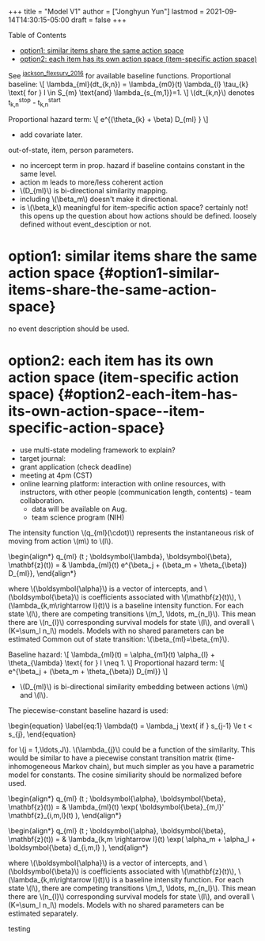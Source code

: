 +++
title = "Model V1"
author = ["Jonghyun Yun"]
lastmod = 2021-09-14T14:30:15-05:00
draft = false
+++

<div class="ox-hugo-toc toc">
<div></div>

<div class="heading">Table of Contents</div>

- [option1: similar items share the same action space](#option1-similar-items-share-the-same-action-space)
- [option2: each item has its own action space (item-specific action space)](#option2-each-item-has-its-own-action-space--item-specific-action-space)

</div>
<!--endtoc-->

See <sup id="ab214fb86f1e503f9acef6f714956ddc"><a href="#jackson_flexsurv_2016" title="Jackson, Flexsurv: {{A Platform}} for {{Parametric Survival Modeling}} in {{R}}, {J Stat Softw}, v(), (2016).">jackson_flexsurv_2016</a></sup> for available baseline functions.
Proportional baseline:
\\[
  \lambda\_{ml}(dt\_{k,n}) = \lambda\_{m0}(t) \lambda\_{l} \tau\_{k} \text{ for } l \in S\_{m} \text{and} \lambda\_{s\_{m,1}}=1.
\\]
\\(dt\_{k,n}\\) denotes t<sub>k,n</sub><sup>stop</sup> - t<sub>k,n</sub><sup>start</sup>

Proportional hazard term:
\\[
  e^{(\theta\_{k} + \beta) D\_{ml} }
\\]

-   add covariate later.

out-of-state, item, person parameters.

-   no incercept term in prop. hazard if baseline contains constant in the same level.
-   action m leads to more/less coherent action
-   \\(D\_{ml}\\) is bi-directional similarity mapping.
-   including \\(\beta\_m\\) doesn't make it directional.
-   is \\(\beta\_k\\) meaningful for item-specific action space? certainly not! this opens up the question about how actions should be defined. loosely defined without event\_desciption or not.


# option1: similar items share the same action space {#option1-similar-items-share-the-same-action-space}

no event description should be used.


# option2: each item has its own action space (item-specific action space) {#option2-each-item-has-its-own-action-space--item-specific-action-space}

-   use multi-state modeling framework to explain?
-   target journal:
-   grant application (check deadline)
-   meeting at 4pm (CST)
-   online learning platform: interaction with online resources, with instructors, with other people (communication length, contents) - team collaboration.
    -   data will be available on Aug.
    -   team science program (NIH)

The intensity function \\(q\_{ml}(\cdot)\\) represents the instantaneous risk of moving from action \\(m\\) to \\(l\\).

\begin{align\*}
  q\_{ml} (t ; \boldsymbol{\lambda}, \boldsymbol{\beta}, \mathbf{z}(t)) = & \lambda\_{ml}(t)  e^{\beta\_j + (\beta\_m +  \theta\_{\beta}) D\_{ml}},
\end{align\*}

where \\(\boldsymbol{\alpha}\\) is a vector of intercepts, and \\(\boldsymbol{\beta}\\) is coefficients associated with \\(\mathbf{z}(t)\\), \\(\lambda\_{k,m\rightarrow l}(t)\\) is a baseline intensity function. For each state \\(l\\), there are competing transitions \\(m\_1, \ldots, m\_{n\_l}\\). This mean there are \\(n\_{l}\\) corresponding survival models for state \\(l\\), and overall \\(K=\sum\_l n\_l\\) models. Models with no shared parameters can be estimated
Common out of state transition: \\(\beta\_{ml}=\beta\_{m}\\).

Baseline hazard:
\\[
  \lambda\_{ml}(t) = \alpha\_{m1}(t) \alpha\_{l} + \theta\_{\lambda} \text{ for } l \neq 1.
\\]
Proportional hazard term:
\\[
  e^{\beta\_j + (\beta\_m +  \theta\_{\beta}) D\_{ml}}
\\]

-   \\(D\_{ml}\\) is bi-directional similarity embedding between actions \\(m\\) and \\(l\\).

The piecewise-constant baseline hazard is used:

\begin{equation}
\label{eq:1}
\lambda(t) = \lambda\_j \text{ if } s\_{j-1} \le t < s\_{j},
\end{equation}

for \\(j = 1,\ldots,J\\). \\(\lambda\_{j}\\) could be a function of the similarity. This would be similar to have a piecewise constant transition matrix (time-inhomogeneous Markov chain), but much simpler as you have a parametric model for constants. The cosine similiarity should be normalized before used.

\begin{align\*}
  q\_{ml} (t ; \boldsymbol{\alpha}, \boldsymbol{\beta}, \mathbf{z}(t)) = & \lambda\_{ml}(t) \exp( \boldsymbol{\beta}\_{m,l}' \mathbf{z}\_{i,m,l}(t) ),
\end{align\*}

\begin{align\*}
  q\_{ml} (t ; \boldsymbol{\alpha}, \boldsymbol{\beta}, \mathbf{z}(t)) = & \lambda\_{k,m \rightarrow l}(t) \exp( \alpha\_m + \alpha\_l + \boldsymbol{\beta} d\_{i,m,l} ),
\end{align\*}

where \\(\boldsymbol{\alpha}\\) is a vector of intercepts, and \\(\boldsymbol{\beta}\\) is coefficients associated with \\(\mathbf{z}(t)\\), \\(\lambda\_{k,m\rightarrow l}(t)\\) is a baseline intensity function. For each state \\(l\\), there are competing transitions \\(m\_1, \ldots, m\_{n\_l}\\). This mean there are \\(n\_{l}\\) corresponding survival models for state \\(l\\), and overall \\(K=\sum\_l n\_l\\) models. Models with no shared parameters can be estimated separately.


testing
